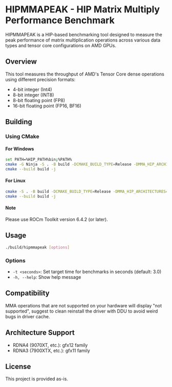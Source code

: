 # HIPMMAPEAK - HIP Matrix Multiply Performance Benchmark

HIPMMAPEAK is a HIP-based benchmarking tool designed to measure the peak performance of matrix multiplication operations across various data types and tensor core configurations on AMD GPUs.

## Overview

This tool measures the throughput of AMD's Tensor Core dense operations using different precision formats:
- 4-bit integer (Int4)
- 8-bit integer (INT8)
- 8-bit floating point (FP8)
- 16-bit floating point (FP16, BF16)

## Building

### Using CMake

#### For Windows

```bash
set PATH=%HIP_PATH%bin;%PATH%
cmake -G Ninja -S . -B build -DCMAKE_BUILD_TYPE=Release -DMMA_HIP_ARCHITECTURES=gfx1100;gfx1201
cmake --build build -j
```

#### For Linux

```bash
cmake -S . -B build -DCMAKE_BUILD_TYPE=Release -DMMA_HIP_ARCHITECTURES=gfx1100;gfx1201
cmake --build build -j
```

#### Note

Please use ROCm Toolkit version 6.4.2 (or later).

## Usage

```bash
./build/hipmmapeak [options]
```

### Options

- `-t <seconds>`: Set target time for benchmarks in seconds (default: 3.0)
- `-h, --help`: Show help message

## Compatibility

MMA operations that are not supported on your hardware will display "not supported", suggest to clean reinstall the driver with DDU to avoid weird bugs in driver cache.

## Architecture Support

- RDNA4 (9070XT, etc.): gfx12 family
- RDNA3 (7900XTX, etc.): gfx11 family

## License

This project is provided as-is.
